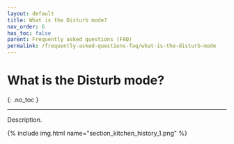 ```yaml
---
layout: default
title: What is the Disturb mode?
nav_order: 6
has_toc: false
parent: Frequently asked questions (FAQ)
permalink: /frequently-asked-questions-faq/what-is-the-disturb-mode
---
```


# What is the Disturb mode?
{: .no_toc }

---

Description.

{% include img.html name="section_kitchen_history_1.png" %}